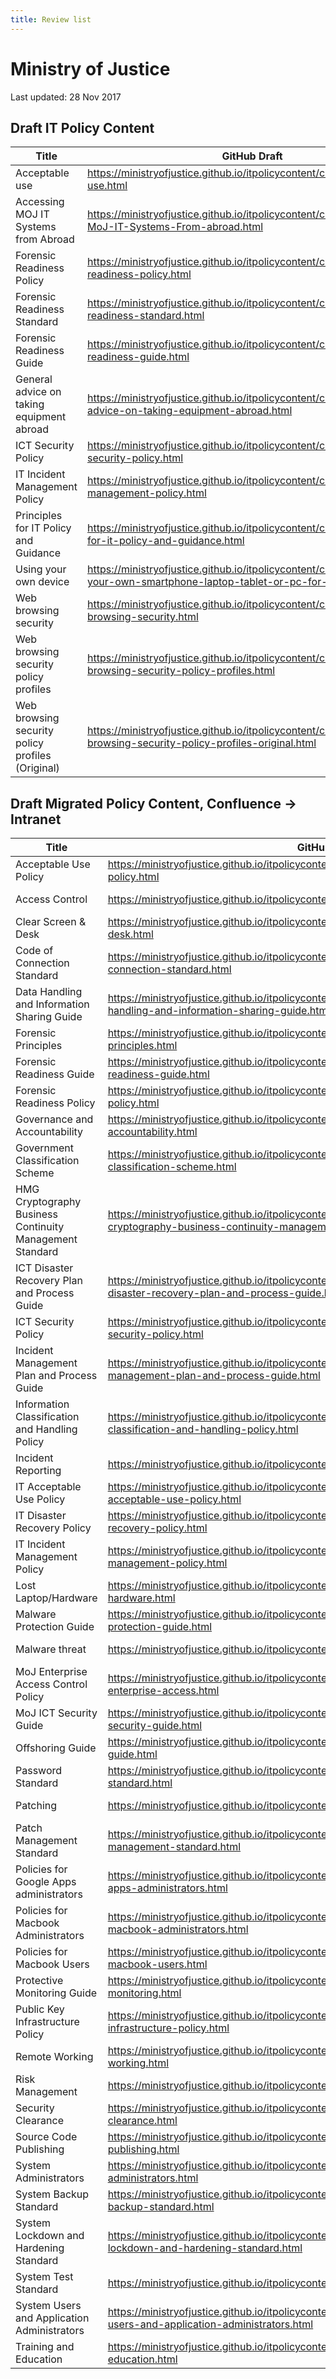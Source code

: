 ```yaml
---
title: Review list
---
```


# Ministry of Justice

Last updated: 28 Nov 2017

## **Draft** IT Policy Content

| Title | GitHub Draft | Intranet preview |
|---|---|---|
| Acceptable use | <https://ministryofjustice.github.io/itpolicycontent/content/acceptable-use.html> | <https://intranet.justice.gov.uk/?page_id=106474> |
| Accessing MOJ IT Systems from Abroad | <https://ministryofjustice.github.io/itpolicycontent/content/accessing-MoJ-IT-Systems-From-abroad.html> | <https://intranet.justice.gov.uk/?page_id=112533> |
| Forensic Readiness Policy | <https://ministryofjustice.github.io/itpolicycontent/content/forensic-readiness-policy.html> | <https://intranet.justice.gov.uk/?page_id=106576> |
| Forensic Readiness Standard | <https://ministryofjustice.github.io/itpolicycontent/content/forensic-readiness-standard.html> | <https://intranet.justice.gov.uk/?page_id=106621> |
| Forensic Readiness Guide | <https://ministryofjustice.github.io/itpolicycontent/content/forensic-readiness-guide.html> | <https://intranet.justice.gov.uk/?page_id=106976> |
| General advice on taking equipment abroad | <https://ministryofjustice.github.io/itpolicycontent/content/general-advice-on-taking-equipment-abroad.html> | <https://intranet.justice.gov.uk/?page_id=114075> |
| ICT Security Policy | <https://ministryofjustice.github.io/itpolicycontent/content/ict-security-policy.html> | <https://intranet.justice.gov.uk/?page_id=108966> |
| IT Incident Management Policy | <https://ministryofjustice.github.io/itpolicycontent/content/it-incident-management-policy.html> | <https://intranet.justice.gov.uk/?page_id=107825> |
| Principles for IT Policy and Guidance | <https://ministryofjustice.github.io/itpolicycontent/content/principles-for-it-policy-and-guidance.html> | <https://intranet.justice.gov.uk/?page_id=106453> |
| Using your own device | <https://ministryofjustice.github.io/itpolicycontent/content/using-your-own-smartphone-laptop-tablet-or-pc-for-work.html> | <https://intranet.justice.gov.uk/?page_id=108816> |
| Web browsing security | <https://ministryofjustice.github.io/itpolicycontent/content/web-browsing-security.html> | <https://intranet.justice.gov.uk/?page_id=113278> |
| Web browsing security policy profiles | <https://ministryofjustice.github.io/itpolicycontent/content/web-browsing-security-policy-profiles.html> | <https://intranet.justice.gov.uk/?page_id=113318> |
| Web browsing security policy profiles (Original) | <https://ministryofjustice.github.io/itpolicycontent/content/web-browsing-security-policy-profiles-original.html> | <https://intranet.justice.gov.uk/?page_id=113362> |

## **Draft** Migrated Policy Content, Confluence -> Intranet

| Title | GitHub Draft | Intranet preview |
|---|---|---|
| Acceptable Use Policy | <https://ministryofjustice.github.io/itpolicycontent/content/confluence/acceptable-use-policy.html> | <https://intranet.justice.gov.uk/?page_id=115141> |
| Access Control | <https://ministryofjustice.github.io/itpolicycontent/content/confluence/access-control.html> | <https://intranet.justice.gov.uk/?page_id=115117>
| Clear Screen &amp; Desk | <https://ministryofjustice.github.io/itpolicycontent/content/confluence/clear-screen-and-desk.html> | <https://intranet.justice.gov.uk/?page_id=115132>
| Code of Connection Standard | <https://ministryofjustice.github.io/itpolicycontent/content/confluence/enterprise/code-of-connection-standard.html> | <https://intranet.justice.gov.uk/?page_id=107373> |
| Data Handling and Information Sharing Guide | <https://ministryofjustice.github.io/itpolicycontent/content/confluence/enterprise/data-handling-and-information-sharing-guide.html> | <https://intranet.justice.gov.uk/?page_id=106420> |
| Forensic Principles | <https://ministryofjustice.github.io/itpolicycontent/content/confluence/forensic-principles.html> | <https://intranet.justice.gov.uk/?page_id=116783> |
| Forensic Readiness Guide | <https://ministryofjustice.github.io/itpolicycontent/content/confluence/enterprise/forensic-readiness-guide.html> | <https://intranet.justice.gov.uk/?page_id=106976> |
| Forensic Readiness Policy | <https://ministryofjustice.github.io/itpolicycontent/content/confluence/forensic-readiness-policy.html> | <https://intranet.justice.gov.uk/?page_id=116793> |
| Governance and Accountability | <https://ministryofjustice.github.io/itpolicycontent/content/confluence/governance-and-accountability.html> | <https://intranet.justice.gov.uk/?page_id=115127> |
| Government Classification Scheme | <https://ministryofjustice.github.io/itpolicycontent/content/confluence/government-classification-scheme.html> | <https://intranet.justice.gov.uk/?page_id=115116> |
| HMG Cryptography Business Continuity Management Standard | <https://ministryofjustice.github.io/itpolicycontent/content/confluence/enterprise/hmg-cryptography-business-continuity-management-standard.html> | <https://intranet.justice.gov.uk/?page_id=109705> |
| ICT Disaster Recovery Plan and Process Guide | <https://ministryofjustice.github.io/itpolicycontent/content/confluence/enterprise/ict-disaster-recovery-plan-and-process-guide.html> | <https://intranet.justice.gov.uk/?page_id=115053> |
| ICT Security Policy | <https://ministryofjustice.github.io/itpolicycontent/content/confluence/enterprise/ict-security-policy.html> | <https://intranet.justice.gov.uk/?page_id=108966> |
| Incident Management Plan and Process Guide | <https://ministryofjustice.github.io/itpolicycontent/content/confluence/enterprise/incident-management-plan-and-process-guide.html> | <https://intranet.justice.gov.uk/?page_id=116047> |
| Information Classification and Handling Policy | <https://ministryofjustice.github.io/itpolicycontent/content/confluence/enterprise/information-classification-and-handling-policy.html> | <https://intranet.justice.gov.uk/?page_id=116940> | 
| Incident Reporting | <https://ministryofjustice.github.io/itpolicycontent/content/confluence/incident-reporting.html> | <https://intranet.justice.gov.uk/?page_id=115435> |
| IT Acceptable Use Policy | <https://ministryofjustice.github.io/itpolicycontent/content/confluence/enterprise/it-acceptable-use-policy.html> | <https://intranet.justice.gov.uk/?page_id=117009> |
| IT Disaster Recovery Policy | <https://ministryofjustice.github.io/itpolicycontent/content/confluence/enterprise/it-disaster-recovery-policy.html> | <https://intranet.justice.gov.uk/?page_id=117031> |
| IT Incident Management Policy | <https://ministryofjustice.github.io/itpolicycontent/content/confluence/enterprise/it-incident-management-policy.html> | <https://intranet.justice.gov.uk/?page_id=107825> |
| Lost Laptop/Hardware | <https://ministryofjustice.github.io/itpolicycontent/content/confluence/lost-laptop-hardware.html> | <https://intranet.justice.gov.uk/?page_id=115095> |
| Malware Protection Guide | <https://ministryofjustice.github.io/itpolicycontent/content/confluence/enterprise/malware-protection-guide.html> | <https://intranet.justice.gov.uk/?page_id=115648> |
| Malware threat | <https://ministryofjustice.github.io/itpolicycontent/content/confluence/malware-threat.html> | <https://intranet.justice.gov.uk/?page_id=115090> |
| MoJ Enterprise Access Control Policy | <https://ministryofjustice.github.io/itpolicycontent/content/confluence/enterprise/moj-enterprise-access.html> | <https://intranet.justice.gov.uk/?page_id=115684> |
| MoJ ICT Security Guide | <https://ministryofjustice.github.io/itpolicycontent/content/confluence/enterprise/moj-ict-security-guide.html> | <https://intranet.justice.gov.uk/?page_id=116693> |
| Offshoring Guide | <https://ministryofjustice.github.io/itpolicycontent/content/confluence/enterprise/offshoring-guide.html> | <https://intranet.justice.gov.uk/?page_id=112350> |
| Password Standard | <https://ministryofjustice.github.io/itpolicycontent/content/confluence/enterprise/password-standard.html> | <https://intranet.justice.gov.uk/?page_id=116648> |
| Patching | <https://ministryofjustice.github.io/itpolicycontent/content/confluence/patching.html> | <https://intranet.justice.gov.uk/?page_id=115136> |
| Patch Management Standard | <https://ministryofjustice.github.io/itpolicycontent/content/confluence/enterprise/patch-management-standard.html> | <https://intranet.justice.gov.uk/?page_id=114822> |
| Policies for Google Apps administrators | <https://ministryofjustice.github.io/itpolicycontent/content/confluence/policies-for-google-apps-administrators.html> | <https://intranet.justice.gov.uk/?page_id=114818> |
| Policies for Macbook Administrators | <https://ministryofjustice.github.io/itpolicycontent/content/confluence/policies-for-macbook-administrators.html> | <https://intranet.justice.gov.uk/?page_id=114816> |
| Policies for Macbook Users | <https://ministryofjustice.github.io/itpolicycontent/content/confluence/policies-for-macbook-users.html> | <https://intranet.justice.gov.uk/?page_id=114814> |
| Protective Monitoring Guide | <https://ministryofjustice.github.io/itpolicycontent/content/confluence/enterprise/protective-monitoring.html> | <https://intranet.justice.gov.uk/?page_id=112998> |
| Public Key Infrastructure Policy | <https://ministryofjustice.github.io/itpolicycontent/content/confluence/enterprise/public-key-infrastructure-policy.html> | <https://intranet.justice.gov.uk/?page_id=116686> |
| Remote Working | <https://ministryofjustice.github.io/itpolicycontent/content/confluence/enterprise/remote-working.html> | <https://intranet.justice.gov.uk/?page_id=112617> |
| Risk Management | <https://ministryofjustice.github.io/itpolicycontent/content/confluence/risk-management.html> | <https://intranet.justice.gov.uk/?page_id=114807> |
| Security Clearance | <https://ministryofjustice.github.io/itpolicycontent/content/confluence/security-clearance.html> | <https://intranet.justice.gov.uk/?page_id=114805> |
| Source Code Publishing | <https://ministryofjustice.github.io/itpolicycontent/content/confluence/source-code-publishing.html> | <https://intranet.justice.gov.uk/?page_id=114803> |
| System Administrators | <https://ministryofjustice.github.io/itpolicycontent/content/confluence/enterprise/system-administrators.html> | <https://intranet.justice.gov.uk/?page_id=112703> |
| System Backup Standard | <https://ministryofjustice.github.io/itpolicycontent/content/confluence/enterprise/system-backup-standard.html> | <https://intranet.justice.gov.uk/?page_id=116803> |
| System Lockdown and Hardening Standard | <https://ministryofjustice.github.io/itpolicycontent/content/confluence/enterprise/system-lockdown-and-hardening-standard.html> | <https://intranet.justice.gov.uk/?page_id=117180>
| System Test Standard | <https://ministryofjustice.github.io/itpolicycontent/content/system-test-standard.html> | <https://intranet.justice.gov.uk/?page_id=109963> |
| System Users and Application Administrators | <https://ministryofjustice.github.io/itpolicycontent/content/confluence/enterprise/system-users-and-application-administrators.html> | <https://intranet.justice.gov.uk/?page_id=112730> |
| Training and Education | <https://ministryofjustice.github.io/itpolicycontent/content/confluence/training-and-education.html> | <https://intranet.justice.gov.uk/?page_id=114797> |
